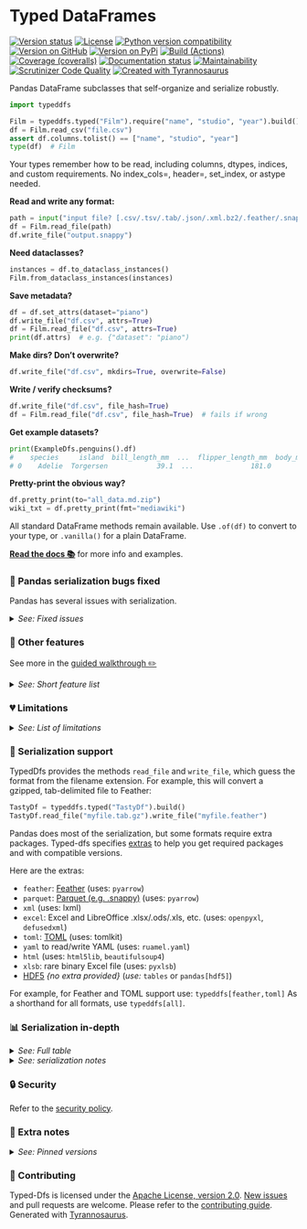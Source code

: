 # Typed DataFrames

[![Version status](https://img.shields.io/pypi/status/typeddfs?label=status)](https://pypi.org/project/typeddfs)
[![License](https://img.shields.io/badge/License-Apache%202.0-blue.svg)](https://opensource.org/licenses/Apache-2.0)
[![Python version compatibility](https://img.shields.io/pypi/pyversions/typeddfs?label=Python)](https://pypi.org/project/typeddfs)
[![Version on GitHub](https://img.shields.io/github/v/release/dmyersturnbull/typed-dfs?include_prereleases&label=GitHub)](https://github.com/dmyersturnbull/typed-dfs/releases)
[![Version on PyPi](https://img.shields.io/pypi/v/typeddfs?label=PyPi)](https://pypi.org/project/typeddfs)
[![Build (Actions)](https://img.shields.io/github/actions/workflow/status/dmyersturnbull/typed-dfs/push-main.yml?branch=main&label=Tests)](https://github.com/dmyersturnbull/typed-dfs/actions)
[![Coverage (coveralls)](https://coveralls.io/repos/github/dmyersturnbull/typed-dfs/badge.svg?branch=main&service=github)](https://coveralls.io/github/dmyersturnbull/typed-dfs?branch=main)
[![Documentation status](https://readthedocs.org/projects/typed-dfs/badge)](https://typed-dfs.readthedocs.io/en/stable/)
[![Maintainability](https://api.codeclimate.com/v1/badges/6b804351b6ba5e7694af/maintainability)](https://codeclimate.com/github/dmyersturnbull/typed-dfs/maintainability)
[![Scrutinizer Code Quality](https://scrutinizer-ci.com/g/dmyersturnbull/typed-dfs/badges/quality-score.png?b=main)](https://scrutinizer-ci.com/g/dmyersturnbull/typed-dfs/?branch=main)
[![Created with Tyrannosaurus](https://img.shields.io/badge/Created_with-Tyrannosaurus-0000ff.svg)](https://github.com/dmyersturnbull/tyrannosaurus)

Pandas DataFrame subclasses that self-organize and serialize robustly.

```python
import typeddfs

Film = typeddfs.typed("Film").require("name", "studio", "year").build()
df = Film.read_csv("file.csv")
assert df.columns.tolist() == ["name", "studio", "year"]
type(df)  # Film
```

Your types remember how to be read,
including columns, dtypes, indices, and custom requirements.
No index_cols=, header=, set_index, or astype needed.

**Read and write any format:**

```python
path = input("input file? [.csv/.tsv/.tab/.json/.xml.bz2/.feather/.snappy.h5/...]")
df = Film.read_file(path)
df.write_file("output.snappy")
```

**Need dataclasses?**

```python
instances = df.to_dataclass_instances()
Film.from_dataclass_instances(instances)
```

**Save metadata?**

```python
df = df.set_attrs(dataset="piano")
df.write_file("df.csv", attrs=True)
df = Film.read_file("df.csv", attrs=True)
print(df.attrs)  # e.g. {"dataset": "piano")
```

**Make dirs? Don’t overwrite?**

```python
df.write_file("df.csv", mkdirs=True, overwrite=False)
```

**Write / verify checksums?**

```python
df.write_file("df.csv", file_hash=True)
df = Film.read_file("df.csv", file_hash=True)  # fails if wrong
```

**Get example datasets?**

```python
print(ExampleDfs.penguins().df)
#    species     island  bill_length_mm  ...  flipper_length_mm  body_mass_g     sex
# 0    Adelie  Torgersen            39.1  ...              181.0       3750.0    MALE
```

**Pretty-print the obvious way?**

```python
df.pretty_print(to="all_data.md.zip")
wiki_txt = df.pretty_print(fmt="mediawiki")
```

All standard DataFrame methods remain available.
Use `.of(df)` to convert to your type, or `.vanilla()` for a plain DataFrame.

**[Read the docs 📚](https://typed-dfs.readthedocs.io/en/stable/)** for more info and examples.

### 🐛 Pandas serialization bugs fixed

Pandas has several issues with serialization.

<details>
<summary><em>See: Fixed issues</em></summary>
Depending on the format and columns, these issues occur:

- columns being silently added or dropped,
- errors on either read or write of empty DataFrames,
- the inability to use DataFrames with indices in Feather,
- writing to Parquet failing with half-precision,
- lingering partially written files on error,
- the buggy xlrd being preferred by read_excel,
- the buggy odfpy also being preferred,
- writing a file and reading it back results in a different DataFrame,
- you can’t write fixed-width format,
- and the platform text encoding being used rather than utf-8.
- invalid JSON is written via the built-in json library

</details>

### 🎁 Other features

See more in the [guided walkthrough ✏️](https://typed-dfs.readthedocs.io/en/latest/guide.html)

<details>
<summary><em>See: Short feature list</em></summary>

- Dtype-aware natural sorting
- UTF-8 by default
- Near-atomicity of read/write
- Matrix-like typed dataframes and methods (e.g. `matrix.is_symmetric()`)
- DataFrame-compatible frozen, hashable, ordered collections (dict, list, and set)
- Serialize JSON robustly, preserving NaN, inf, −inf, enums, timezones, complex numbers, etc.
- Serialize more formats like TOML and INI
- Interpreting paths and formats (e.g. `FileFormat.split("dir/myfile.csv.gz").compression # gz`)
- Generate good CLI help text for input DataFrames
- Parse/verify/add/update/delete files in a .shasum-like file

</details>

### 💔 Limitations

<details>
<summary><em>See: List of limitations</em></summary>

- Multi-level columns are not yet supported.
- Columns and index levels cannot share names.
- Duplicate column names are not supported. (These are strange anyway.)
- A typed DF cannot have columns "level_0", "index", or "Unnamed: 0".
- `inplace` is forbidden in some functions; avoid it or use `.vanilla()`.

</details>

### 🔌 Serialization support

TypedDfs provides the methods `read_file` and `write_file`, which guess the format from the
filename extension. For example, this will convert a gzipped, tab-delimited file to Feather:

```python
TastyDf = typeddfs.typed("TastyDf").build()
TastyDf.read_file("myfile.tab.gz").write_file("myfile.feather")
```

Pandas does most of the serialization, but some formats require extra packages.
Typed-dfs specifies [extras](https://python-poetry.org/docs/pyproject/#extras)
to help you get required packages and with compatible versions.

Here are the extras:

- `feather`: [Feather](https://arrow.apache.org/docs/python/feather.html) (uses: `pyarrow`)
- `parquet`: [Parquet (e.g. .snappy)](https://github.com/apache/parquet-format) (uses: `pyarrow`)
- `xml` (uses: lxml)
- `excel`: Excel and LibreOffice .xlsx/.ods/.xls, etc. (uses: `openpyxl`, `defusedxml`)
- `toml`: [TOML](https://toml.io/en/) (uses: tomlkit)
- `yaml` to read/write YAML (uses: `ruamel.yaml`)
- `html` (uses: `html5lib`, `beautifulsoup4`)
- `xlsb`: rare binary Excel file (uses: `pyxlsb`)
- [HDF5](https://www.hdfgroup.org/solutions/hdf5/) _{no extra provided}_ (_use:_ `tables` or `pandas[hdf5]`)

For example, for Feather and TOML support use: `typeddfs[feather,toml]`
As a shorthand for all formats, use `typeddfs[all]`.

### 📊 Serialization in-depth

<details>
<summary><em>See: Full table</em></summary>

| format      | changes | packages                  | extra        | sanity | speed | bitrate |
| ----------- | ------- | ------------------------- | ------------ | ------ | ----- | ------- |
| Feather     | fixed   | `pyarrow`                 | `feather`    | +++    | +++   | +++     |
| Parquet     | fixed   | `pyarrow`                 | `parquet` \* | ++ †   | +++   | +++     |
| csv/tsv     | fixed   |                           |              | -      | −     | text    |
| flexwf ‡    | new     |                           |              | -      | −     | text    |
| .fwf        | +read   |                           |              | -      | −     | text    |
| json        | fixed   |                           |              | -      | −−    | text    |
| xml         | fixed   | `lxml`                    | `xml`        | −      | −−    | text    |
| .properties | new     |                           |              | -      | −     | text    |
| toml        | new     | `tomlkit`                 | `toml`       | -      | −     | text    |
| yaml        | new     | `ruamel.yaml`             | `yaml`       | -      | -     | text    |
| INI         | new     |                           |              | --     | −     | text    |
| .lines      | new     |                           |              | -      | −     | text    |
| .npy        |         |                           |              | −      | +     | +++     |
| .npz        |         |                           |              | −      | +     | +++     |
| .html       |         | `html5lib,beautifulsoup4` | `html`       | −−     | −−    | text    |
| pickle      |         |                           |              | -      | −−    | -       |
| XLSX        | fixed   | `openpyxl,defusedxml`     | `excel`      | +      | −     | -       |
| ODS         | fixed   | `openpyxl,defusedxml`     | `excel`      | +      | −     | -       |
| XLS         | fixed   | `openpyxl,defusedxml`     | `excel`      | −−     | −     | -       |
| XLSB        |         | `pyxlsb`                  | `xlsb`       | −−     | −     | +       |
| HDF5        |         | `tables`                  | none         | -      | −     | +       |
| GZIP        |         |                           |              | N/A    | -     | ++      |
| ZIP §       |         |                           |              | N/A    | -     | ++      |
| BZIP2       |         |                           |              | N/A    | --    | +++     |
| XZ          |         |                           |              | N/A    | --    | +++     |
| ZSTD        |         | `zstandard`               |              | N/A    | +++   | +++     |

</details>

<details>
<summary><em>See: serialization notes</em></summary>

- `*` Parquet only supports str, float64, float32, int64, int32, and bool.
  Other numeric types are automatically converted during write.
- † `fastparquet` can be used instead. It is slower but much smaller.
- ‡ `.flexwf` is fixed-width with optional delimiters.
- For HDF5 support, use `pandas[hdf5]`.
  Wheels for [pytables](https://pypi.org/project/tables/) are often unavailable, blocking dependency resolution.
- § ZIP is currently not supported via `write_file` and `read_file`.
- JSON has inconsistent handling of `None`. ([orjson](https://github.com/ijl/orjson) is more consistent).
- XML requires Pandas 1.3+.
- Not all JSON, XML, TOML, and HDF5 files can be read.
- .ini and .properties can only be written with exactly 2 columns + index levels:
  a key and a value. INI keys are in the form `section.name`.
- .lines can only be written with exactly 1 column or index level.
- .npy and .npz only serialize numpy objects.
  They are not supported in `read_file` and `write_file`.
- .html is not supported in `read_file` and `write_file`.
- Pickle is insecure and not recommended.
- Pandas supports odfpy for ODS and xlrd for XLS. In fact, it prefers those.
  However, they are very buggy; openpyxl is much better.
- XLSM, XLTX, XLTM, XLS, and XLSB files can contain macros, which Microsoft Excel will ingest.
- XLS is a deprecated format.
- XLSB is not fully supported in Pandas.

Feather offers massively better performance over CSV, gzipped CSV, and HDF5
in read speed, write speed, memory overhead, and compression ratios.
Parquet typically results in smaller file sizes than Feather at some cost in speed.
Feather is the preferred format for most cases.

</details>

### 🔒 Security

Refer to the [security policy](https://github.com/dmyersturnbull/typed-dfs/blob/main/SECURITY.md).

### 📝 Extra notes

<details>
<summary><em>See: Pinned versions</em></summary>

Dependencies in the extras only have version minimums, not maximums.
For example, typed-dfs requires pyarrow >= 4.
[natsort](https://github.com/SethMMorton/natsort) is also only assigned a minimum version number.
This means that the result of typed-df’s `sort_natural` could change.
To fix this, pin natsort to a specific major version;
e.g. `natsort = "^8"` with [Poetry](https://python-poetry.org/) or `natsort>=8,<9` with pip.

</details>

### 🍁 Contributing

Typed-Dfs is licensed under the [Apache License, version 2.0](https://www.apache.org/licenses/LICENSE-2.0).
[New issues](https://github.com/dmyersturnbull/typed-dfs/issues) and pull requests are welcome.
Please refer to the [contributing guide](https://github.com/dmyersturnbull/typed-dfs/blob/main/CONTRIBUTING.md).
Generated with [Tyrannosaurus](https://github.com/dmyersturnbull/tyrannosaurus).
